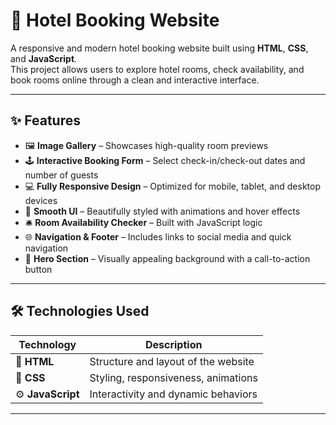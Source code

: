 # 🏨 Hotel Booking Website

A responsive and modern hotel booking website built using **HTML**, **CSS**, and **JavaScript**.  
This project allows users to explore hotel rooms, check availability, and book rooms online through a clean and interactive interface.

---

## ✨ Features

- 🖼️ **Image Gallery** – Showcases high-quality room previews  
- 🕹️ **Interactive Booking Form** – Select check-in/check-out dates and number of guests  
- 💻 **Fully Responsive Design** – Optimized for mobile, tablet, and desktop devices  
- 🎨 **Smooth UI** – Beautifully styled with animations and hover effects  
- 🛎️ **Room Availability Checker** – Built with JavaScript logic  
- 🌐 **Navigation & Footer** – Includes links to social media and quick navigation  
- 📸 **Hero Section** – Visually appealing background with a call-to-action button

---

## 🛠️ Technologies Used

| Technology    | Description                         |
|---------------|-------------------------------------|
| 🧱 **HTML**     | Structure and layout of the website |
| 🎨 **CSS**      | Styling, responsiveness, animations |
| ⚙️ **JavaScript** | Interactivity and dynamic behaviors |

---

